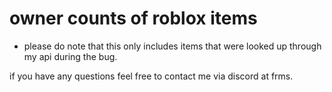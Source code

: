 # owner counts of roblox items
- please do note that this only includes items that were looked up through my api during the bug.


if you have any questions feel free to contact me via discord at frms.
